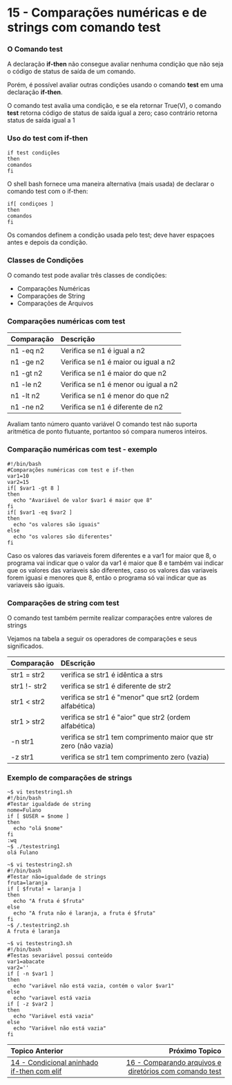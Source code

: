 # 15 - Comparações numéricas e de strings com comando test

### O Comando test

A declaração **if-then** não consegue avaliar nenhuma condição que não seja o código de status de saída de um comando.  

Porém, é possível avaliar outras condições usando o comando **test** em uma declaração **if-then**.  

O comando test avalia uma condição, e se ela retornar True(V), o comando **test** retorna código de status de saída igual a zero; caso contrário retorna status de saída igual a 1

### Uso do test com if-then

```
if test condições
then
comandos
fi
```
O shell bash fornece uma maneira alternativa (mais usada) de declarar o comando test com o if-then:
```
if[ condiçoes ]
then
comandos
fi
```
Os comandos definem a condição usada pelo test; deve haver espaçoes antes e depois da condição.

### Classes de Condições

O comando test pode avaliar três classes de condições:
- Comparações Numéricas
- Comparações de String
- Comparações de Arquivos  
### Comparações numéricas com test

| Comparação | Descrição|  
|:---|:---|  
|n1 -eq n2|Verifica se n1 é igual a n2|  
|n1 -ge n2|Verifica se n1 é maior ou igual a n2|
|n1 -gt n2|Verifica se n1 é maior do que n2|
|n1 -le n2|Verifica se n1 é menor ou igual a n2|
|n1 -lt n2|Verifica se n1 é menor do que n2|
|n1 -ne n2|Verifica se n1 é diferente de n2|

Avaliam tanto número quanto variável
O comando test não suporta aritmética de ponto flutuante, portantoo só compara numeros inteiros.  

### Comparação numéricas com test - exemplo
```
#!/bin/bash
#Comparações numéricas com test e if-then
var1=10
var2=15
if[ $var1 -gt 8 ]
then
  echo "Avariável de valor $var1 é maior que 8"
fi
if[ $var1 -eq $var2 ]
then
  echo "os valores são iguais"
else
  echo "os valores são diferentes"
fi
```
Caso os valores das variaveis forem diferentes e a var1 for maior que 8, o programa vai indicar que o valor da var1 é maior que 8 e também vai indicar que os valores das variaveis são diferentes, caso os valores das variaveis forem iguasi e menores que 8, então o programa só vai indicar que as variaveis são iguais.  

### Comparações de string com test

O comando test também permite realizar comparações entre valores de strings

Vejamos na tabela a seguir os operadores de comparações e seus significados.

|Comparação|DEscrição|
|:---|:---|
|str1 = str2|verifica se str1 é idêntica a strs|
|str1 !- str2|verifica se str1 é diferente de str2|
|str1 < str2|verifica se str1 é "menor" que srt2 (ordem alfabética)|
|str1 > str2|verifica se str1 é "aior" que str2 (ordem alfabética)|
|-n str1|verifica se str1 tem comprimento maior que str zero (não vazia)|
|-z str1|verifica se str1 tem comprimento zero (vazia)|

### Exemplo de comparações de strings

```
~$ vi testestring1.sh
#!/bin/bash
#Testar igualdade de string
nome=Fulano
if [ $USER = $nome ]
then
  echo "olá $nome"
fi
:wq
~$ ./testestring1
olá Fulano
```
```
~$ vi testestring2.sh
#!/bin/bash
#Testar não=igualdade de strings
fruta=laranja
if [ $fruta! = laranja ]
then
  echo "A fruta é $fruta"
else
  echo "A fruta não é laranja, a fruta é $fruta"
fi
~$ /.testestring2.sh
A fruta é laranja
```
```
~$ vi testestring3.sh
#!/bin/bash
#Testas sevariável possui conteúdo
var1=abacate
var2=''
if [ -n $var1 ]
then
  echo "variável não está vazia, contém o valor $var1"
else
  echo "variavel está vazia
if [ -z $var2 ]
then
  echo "Variável está vazia"
else
  echo "Variável não está vazia"
fi
```
|Topico Anterior|Próximo Topico|
|:---|---:|
|[14 - Condicional aninhado if-then com elif](CondicionalIfThenElif.md)|[16 - Comparando arquivos e diretórios com comando test](ComArqDirTest.md)|
